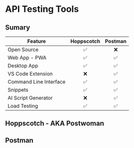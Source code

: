# API Testing Tools

## Sumary

| Feature                | Hoppscotch         | Postman            |
| ---                    | :---:              | :---:              |
| Open Source            | :white_check_mark: | :x:                |
| Web App - PWA          | :white_check_mark: | :white_check_mark: |
| Desktop App            | :white_check_mark: | :white_check_mark: |
| VS Code Extension      | :x:                | :white_check_mark: |
| Command Line Interface | :white_check_mark: | :white_check_mark: |
| Snippets               | :white_check_mark: | :white_check_mark: |
| AI Script Generator    | :x:                | :white_check_mark: |
| Load Testing           | :white_check_mark: | :white_check_mark: |

## Hoppscotch - AKA Postwoman

## Postman


